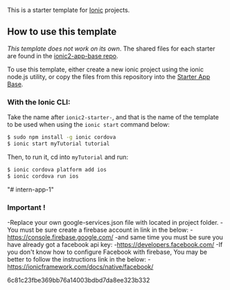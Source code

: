 This is a starter template for [Ionic](http://ionicframework.com/docs/) projects.

## How to use this template

*This template does not work on its own*. The shared files for each starter are found in the [ionic2-app-base repo](https://github.com/ionic-team/ionic2-app-base).

To use this template, either create a new ionic project using the ionic node.js utility, or copy the files from this repository into the [Starter App Base](https://github.com/ionic-team/ionic2-app-base).

### With the Ionic CLI:

Take the name after `ionic2-starter-`, and that is the name of the template to be used when using the `ionic start` command below:

```bash
$ sudo npm install -g ionic cordova
$ ionic start myTutorial tutorial
```

Then, to run it, cd into `myTutorial` and run:

```bash
$ ionic cordova platform add ios
$ ionic cordova run ios
```



"# intern-app-1"

### Important !

-Replace your own google-services.json file with located in project folder.
-You must be sure create a firebase account in link in the below:
-https://console.firebase.google.com/
-and same time you must be sure you have already got a facebook api key:
-https://developers.facebook.com/
-If you don't know how to configure Facebook with firebase, You may be better to follow the instructions link in the below:
-https://ionicframework.com/docs/native/facebook/


 6c81c23fbe369bb76a14003bdbd7da8ee323b332
